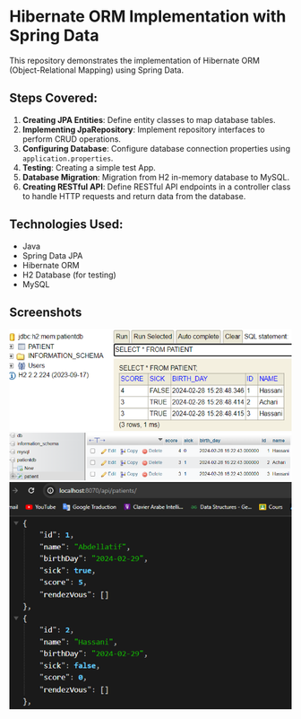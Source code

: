 # Hibernate ORM Implementation with Spring Data

This repository demonstrates the implementation of Hibernate ORM (Object-Relational Mapping) using Spring Data.

## Steps Covered:

1. **Creating JPA Entities**: Define entity classes to map database tables.
2. **Implementing JpaRepository**: Implement repository interfaces to perform CRUD operations.
3. **Configuring Database**: Configure database connection properties using `application.properties`.
4. **Testing**: Creating a simple test App.
5. **Database Migration**: Migration from H2 in-memory database to MySQL.
6. **Creating RESTful API**: Define RESTful API endpoints in a controller class to handle HTTP requests and return data from the database.

## Technologies Used:

- Java
- Spring Data JPA
- Hibernate ORM
- H2 Database (for testing)
- MySQL

## Screenshots
<div><img src="screens/h2.png"/></div>
<div><img src="screens/mysql.png"/></div>
<div><img src="screens/api1.png"/></div>

